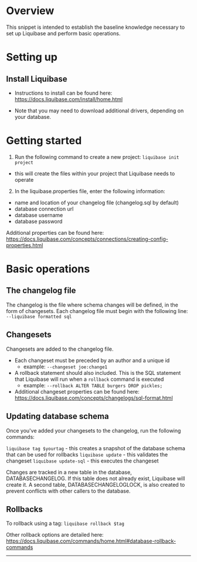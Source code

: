 # Overview

This snippet is intended to establish the baseline knowledge necessary to set up Liquibase and perform basic operations.


# Setting up

## Install Liquibase

- Instructions to install can be found here: https://docs.liquibase.com/install/home.html

* Note that you may need to download additional drivers, depending on your database.


# Getting started

1. Run the following command to create a new project: `liquibase init project`
- this will create the files within your project that Liquibase needs to operate

2. In the liquibase.properties file, enter the following information:
  - name and location of your changelog file (changelog.sql by default)
  - database connection url
  - database username
  - database password

  Additional properties can be found here: https://docs.liquibase.com/concepts/connections/creating-config-properties.html


# Basic operations

## The changelog file
  The changelog is the file where schema changes will be defined, in the form of changesets. Each changelog file must begin with the following line:
    `--liquibase formatted sql`

## Changesets
Changesets are added to the changelog file.

- Each changeset must be preceded by an author and a unique id
  - example: `--changeset joe:change1`
- A rollback statement should  also included. This is the SQL statement that Liquibase will run when a `rollback` command is executed
  - example: `--rollback ALTER TABLE burgers DROP pickles;`
- Additional changeset properties can be found here: https://docs.liquibase.com/concepts/changelogs/sql-format.html

## Updating database schema

Once you've added your changesets to the changelog, run the following commands:

`liquibase tag $yourtag` - this creates a snapshot of the database schema that can be used for rollbacks
`liquibase update` - this validates the changeset
`liquibase update-sql` - this executes the changeset

Changes are tracked in a new table in the database, DATABASECHANGELOG. If this table does not already exist, Liquibase will create it. A second table, DATABASECHANGELOGLOCK, is also created to prevent conflicts with other callers to the database.

## Rollbacks

To rollback using a tag:
`liquibase rollback $tag`

Other rollback options are detailed here: https://docs.liquibase.com/commands/home.html#database-rollback-commands


 ------

